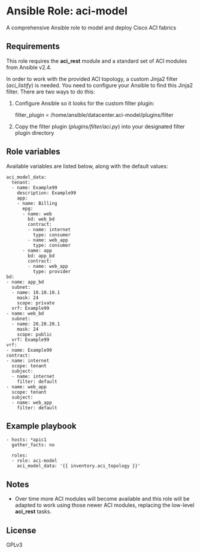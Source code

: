 # Ansible Role: aci-model

A comprehensive Ansible role to model and deploy Cisco ACI fabrics


## Requirements

This role requires the **aci_rest** module and a standard set of ACI modules from Ansible v2.4.

In order to work with the provided ACI topology, a custom Jinja2 filter (*aci_listify*) is needed.
You need to configure your Ansible to find this Jinja2 filter. There are two ways to do this:

 1. Configure Ansible so it looks for the custom filter plugin:

      filter_plugin = /home/ansible/datacenter.aci-model/plugins/filter

 2. Copy the filter plugin (*plugins/filter/aci.py*) into your designated filter plugin directory


## Role variables

Available variables are listed below, along with the default values:

    aci_model_data:
      tenant:
      - name: Example99
        description: Example99
        app:
        - name: Billing
          epg:
          - name: web
            bd: web_bd
            contract:
            - name: internet
              type: consumer
            - name: web_app
              type: consumer
          - name: app
            bd: app_bd
            contract:
            - name: web_app
              type: provider
    bd:
    - name: app_bd
      subnet:
      - name: 10.10.10.1
        mask: 24
        scope: private
      vrf: Example99
    - name: web_bd
      subnet:
      - name: 20.20.20.1
        mask: 24
        scope: public
      vrf: Example99
    vrf:
    - name: Example99
    contract:
    - name: internet
      scope: tenant
      subject:
      - name: internet
        filter: default
    - name: web_app
      scope: tenant
      subject:
      - name: web_app
        filter: default

      
## Example playbook

    - hosts: *apic1
      gather_facts: no

      roles:
      - role: aci-model
        aci_model_data: '{{ inventory.aci_topology }}'


## Notes

- Over time more ACI modules will become available and this role will be adapted to work
  using those newer ACI modules, replacing the low-level **aci_rest** tasks.


## License
GPLv3
